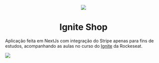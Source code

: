 <p align="center">
<img src="https://user-images.githubusercontent.com/45200253/193952713-5b63cf7b-393b-4889-8e9a-813de75dd5b4.png">
</p>

<h1 align="center"> Ignite Shop	</h1>

Aplicação feita em NextJs com integração do Stripe apenas para fins de estudos, acompanhando as aulas no curso do [Ignite](https://lp.rocketseat.com.br/ignite?&&_gl=1*1ljdqhq*_ga*NTQ1MzA5NDIxLjE2NTc1MzUwNTM.*_ga_74RKNGM8RL*MTY2NDkyODcyOC40LjAuMTY2NDkyODc0My40NS4wLjA.) da Rockeseat.

<img src="https://user-images.githubusercontent.com/45200253/193953254-99aece6c-d1cb-4a77-821b-5eaeb8d1a099.png">
